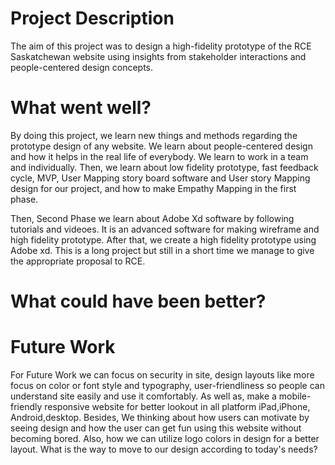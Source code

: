 # Project Description

The aim of this project was to design a high-fidelity prototype of the RCE Saskatchewan website using insights from stakeholder interactions and people-centered design concepts. 

# What went well?

By doing this project, we learn new things and methods regarding the prototype design of any website. We learn about people-centered design and how it helps in the real life of everybody. We learn to work in a team and individually. Then, we learn about low fidelity prototype, fast feedback cycle, MVP, User Mapping story board software and User story Mapping design for our project, and how to make Empathy Mapping in the first phase.

Then, Second Phase we learn about Adobe Xd software by following tutorials and videoes. It is an advanced software for making wireframe and high fidelity prototype. After that, we create a high fidelity prototype using Adobe xd. This is a long project but still in a short time we manage to give the appropriate proposal to RCE.

# What could have been better?


# Future Work

For Future Work we can focus on security in site, design layouts like more focus on color or font style and typography, user-friendliness so people can understand site easily and use it comfortably. As well as, make a mobile-friendly responsive website for better lookout in all platform iPad,iPhone, Android,desktop. Besides, We thinking about how users can motivate by seeing design and how the user can get fun using this website without becoming bored. Also, how we can utilize logo colors in design for a better layout. What is the way to move to our design according to today's needs?

